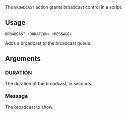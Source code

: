 The `BROADCAST` action grants broadcast control in a script.

## Usage
```
BROADCAST <DURATION> <MESSAGE>
```
Adds a broadcast to the broadcast queue.

## Arguments
### DURATION
The duration of the broadcast, in seconds.

### Message
The broadcast to show.